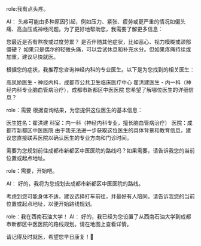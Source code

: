 role:我有点头疼。

AI：
头疼可能由多种原因引起，例如压力、紧张、疲劳或更严重的情况如偏头痛、高血压或神经问题。为了更好地帮助您，我需要了解更多信息：

您最近是否有熬夜或过度劳累？
是否伴随其他症状，比如恶心、视力模糊或颈部僵硬？
如果只是偶尔的轻微头痛，可以尝试休息和补充水分。但如果疼痛持续或加重，建议尽快就医。

根据您的症状，我推荐您咨询神经内科的专业医生。以下是为您找到的相关医生：

高凤娇医生 - 神经内科，成都市公共卫生临床医疗中心
翟洪建医生 - 内一科（神经内科专业脑血管病治疗），成都市新都区中医医院
您希望了解哪位医生的详细信息？

role：需要
根据查询结果，为您提供这位医生的基本信息：

医生姓名：翟洪建
科室：内一科（神经内科专业，擅长脑血管病治疗）
医院：成都市新都区中医医院
由于我无法进一步获取这位医生的具体背景和教育信息，建议您直接联系医院以确认医生的专业方向和门诊时间。

需要为您规划前往成都市新都区中医医院的路线吗？如果需要，请告诉我您的当前位置或起点地址。

role：需要，开始吧。

AI：
好的，我将为您规划去成都市新都区中医医院的路线。

考虑到您可能身体不适，建议选择打车前往，并最好有人陪同。请告诉我您的当前位置或起点地址，以便开始路线规划。

role：我在西南石油大学！
AI：
好的，我已经为您设置了从西南石油大学到成都市新都区中医医院的路线规划。请在地图上查看详情。

请记得及时就医，希望您早日康复！🙏